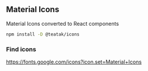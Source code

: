 ## Material Icons
Material Icons converted to React components

```bash
npm install -D @teatak/icons
```
### Find icons
https://fonts.google.com/icons?icon.set=Material+Icons
